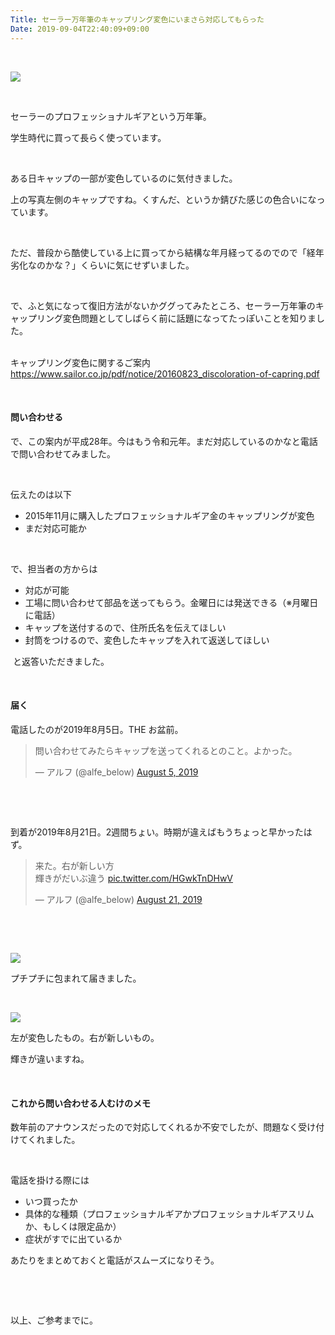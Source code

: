 ```yaml
---
Title: セーラー万年筆のキャップリング変色にいまさら対応してもらった
Date: 2019-09-04T22:40:09+09:00
---
```


<p>&nbsp;</p>
<p><img class="magnifiable" src="https://lh3.googleusercontent.com/-sG6YOE4_qeg/XWJda48EXxI/AAAAAAABvlE/kVRO33VR5FAMBh6GyySIkv3EuxqyJ5y6wCE0YBhgL/s1200/DSC03768.JPG"></p>
<p>&nbsp;</p>
<p>セーラーのプロフェッショナルギアという万年筆。</p>
<p>学生時代に買って長らく使っています。</p>
<p>&nbsp;</p>
<p>ある日キャップの一部が変色しているのに気付きました。</p>
<p>上の写真左側のキャップですね。くすんだ、というか錆びた感じの色合いになっています。</p>
<p>&nbsp;</p>
<p>ただ、普段から酷使している上に買ってから結構な年月経ってるのでので「経年劣化なのかな？」くらいに気にせずいました。</p>
<p>&nbsp;</p>
<p>で、ふと気になって復旧方法がないかググってみたところ、セーラー万年筆のキャップリング変色問題としてしばらく前に話題になってたっぽいことを知りました。</p>
<p><br>キャップリング変色に関するご案内<br><a href="https://www.sailor.co.jp/pdf/notice/20160823_discoloration-of-capring.pdf">https://www.sailor.co.jp/pdf/notice/20160823_discoloration-of-capring.pdf</a></p>
<p>&nbsp;</p>
<h4>問い合わせる</h4>
<p>で、この案内が平成28年。今はもう令和元年。まだ対応しているのかなと電話で問い合わせてみました。</p>
<p>&nbsp;</p>
<p>伝えたのは以下</p>
<ul>
<li>2015年11月に購入したプロフェッショナルギア金のキャップリングが変色</li>
<li>まだ対応可能か</li>
</ul>
<p>&nbsp;</p>
<p>で、担当者の方からは</p>
<ul>
<li>対応が可能</li>
<li>工場に問い合わせて部品を送ってもらう。金曜日には発送できる（※月曜日に電話）</li>
<li>キャップを送付するので、住所氏名を伝えてほしい</li>
<li>封筒をつけるので、変色したキャップを入れて返送してほしい</li>
</ul>
<p>&nbsp;と返答いただきました。</p>
<p>&nbsp;</p>
<h4>届く</h4>
<p>電話したのが2019年8月5日。THE お盆前。</p>
<blockquote class="twitter-tweet" data-lang="HASH(0x563c4822de78)">
<p dir="ltr" lang="ja">問い合わせてみたらキャップを送ってくれるとのこと。よかった。</p>
— アルフ (@alfe_below) <a href="https://twitter.com/alfe_below/status/1158184098986283008?ref_src=twsrc%5Etfw">August 5, 2019</a></blockquote>
<p>
<script async="" src="https://platform.twitter.com/widgets.js" charset="utf-8"></script>
</p>
<p>&nbsp;</p>
<p>&nbsp;</p>
<p>到着が2019年8月21日。2週間ちょい。時期が違えばもうちょっと早かったはず。</p>
<blockquote class="twitter-tweet" data-lang="HASH(0x55668ae9ff50)">
<p dir="ltr" lang="ja">来た。右が新しい方<br>輝きがだいぶ違う <a href="https://t.co/HGwkTnDHwV">pic.twitter.com/HGwkTnDHwV</a></p>
— アルフ (@alfe_below) <a href="https://twitter.com/alfe_below/status/1164084204432269312?ref_src=twsrc%5Etfw">August 21, 2019</a></blockquote>
<p>
<script async="" src="https://platform.twitter.com/widgets.js" charset="utf-8"></script>
</p>
<p>&nbsp;</p>
<p>&nbsp;</p>
<p><img class="magnifiable" src="https://cdn-ak.f.st-hatena.com/images/fotolife/a/alfe1025/20010428/20010428184130.jpg"></p>
<p>プチプチに包まれて届きました。</p>
<p>&nbsp;</p>
<p><img class="magnifiable" src="https://cdn-ak.f.st-hatena.com/images/fotolife/a/alfe1025/20010428/20010428184140.jpg"></p>
<p>左が変色したもの。右が新しいもの。</p>
<p>輝きが違いますね。</p>
<p>&nbsp;</p>
<h4>これから問い合わせる人むけのメモ</h4>
<p>数年前のアナウンスだったので対応してくれるか不安でしたが、問題なく受け付けてくれました。</p>
<p>&nbsp;</p>
<p>電話を掛ける際には</p>
<ul>
<li>いつ買ったか</li>
<li>具体的な種類（プロフェッショナルギアかプロフェッショナルギアスリムか、もしくは限定品か）</li>
<li>症状がすでに出ているか</li>
</ul>
<p>あたりをまとめておくと電話がスムーズになりそう。</p>
<p>&nbsp;</p>
<p>&nbsp;</p>
<p>以上、ご参考までに。</p>
